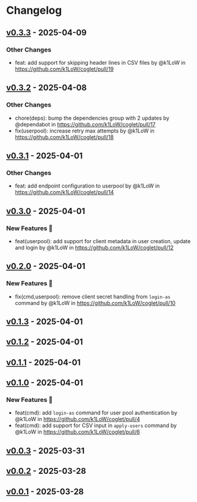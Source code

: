 # Changelog

## [v0.3.3](https://github.com/k1LoW/coglet/compare/v0.3.2...v0.3.3) - 2025-04-09
### Other Changes
- feat: add support for skipping header lines in CSV files by @k1LoW in https://github.com/k1LoW/coglet/pull/19

## [v0.3.2](https://github.com/k1LoW/coglet/compare/v0.3.1...v0.3.2) - 2025-04-08
### Other Changes
- chore(deps): bump the dependencies group with 2 updates by @dependabot in https://github.com/k1LoW/coglet/pull/17
- fix(userpool): increase retry max attempts by @k1LoW in https://github.com/k1LoW/coglet/pull/18

## [v0.3.1](https://github.com/k1LoW/coglet/compare/v0.3.0...v0.3.1) - 2025-04-01
### Other Changes
- feat: add endpoint configuration to userpool by @k1LoW in https://github.com/k1LoW/coglet/pull/14

## [v0.3.0](https://github.com/k1LoW/coglet/compare/v0.2.0...v0.3.0) - 2025-04-01
### New Features 🎉
- feat(userpool): add support for client metadata in user creation, update and login by @k1LoW in https://github.com/k1LoW/coglet/pull/12

## [v0.2.0](https://github.com/k1LoW/coglet/compare/v0.1.3...v0.2.0) - 2025-04-01
### New Features 🎉
- fix(cmd,userpool): remove client secret handling from `login-as` command by @k1LoW in https://github.com/k1LoW/coglet/pull/10

## [v0.1.3](https://github.com/k1LoW/coglet/compare/v0.1.2...v0.1.3) - 2025-04-01

## [v0.1.2](https://github.com/k1LoW/coglet/compare/v0.1.1...v0.1.2) - 2025-04-01

## [v0.1.1](https://github.com/k1LoW/coglet/compare/v0.1.0...v0.1.1) - 2025-04-01

## [v0.1.0](https://github.com/k1LoW/coglet/compare/v0.0.3...v0.1.0) - 2025-04-01
### New Features 🎉
- feat(cmd): add `login-as` command for user pool authentication by @k1LoW in https://github.com/k1LoW/coglet/pull/4
- feat(cmd): add support for CSV input in `apply-users` command by @k1LoW in https://github.com/k1LoW/coglet/pull/6

## [v0.0.3](https://github.com/k1LoW/coglet/compare/v0.0.2...v0.0.3) - 2025-03-31

## [v0.0.2](https://github.com/k1LoW/coglet/compare/v0.0.1...v0.0.2) - 2025-03-28

## [v0.0.1](https://github.com/k1LoW/coglet/commits/v0.0.1) - 2025-03-28
